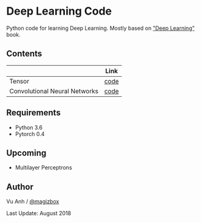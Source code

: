 # Deep Learning Code

Python code for learning Deep Learning. Mostly based on ["Deep Learning"](http://www.deeplearningbook.org/) book.

## Contents

|                               | Link                                                                      |
|-------------------------------|---------------------------------------------------------------------------|
| Tensor                        | [code](https://github.com/magizbox/deep_learning_code/tree/master/tensor) |
| Convolutional Neural Networks | [code](https://github.com/magizbox/deep_learning_code/tree/master/cnn)    |

## Requirements

* Python 3.6
* Pytorch 0.4


## Upcoming

*  Multilayer Perceptrons

## Author

Vu Anh / [@magizbox](https://github.com/magizbox)

Last Update: August 2018
